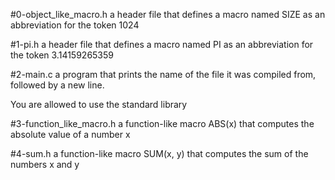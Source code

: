 #0-object_like_macro.h
a header file that defines a macro named SIZE as an abbreviation for the token 1024

#1-pi.h
a header file that defines a macro named PI as an abbreviation for the token 3.14159265359

#2-main.c
a program that prints the name of the file it was compiled from, followed by a new line.

You are allowed to use the standard library

#3-function_like_macro.h
a function-like macro ABS(x) that computes the absolute value of a number x

#4-sum.h
a function-like macro SUM(x, y) that computes the sum of the numbers x and y
